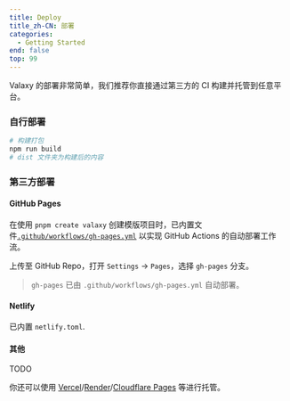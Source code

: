 ```yaml
---
title: Deploy
title_zh-CN: 部署
categories:
  - Getting Started
end: false
top: 99
---
```


Valaxy 的部署非常简单，我们推荐你直接通过第三方的 CI 构建并托管到任意平台。

### 自行部署

```bash
# 构建打包
npm run build
# dist 文件夹为构建后的内容
```

### 第三方部署

#### GitHub Pages

在使用 `pnpm create valaxy` 创建模版项目时，已内置文件[`.github/workflows/gh-pages.yml`](https://github.com/YunYouJun/valaxy/blob/main/packages/create-valaxy/template/.github/workflows/gh-pages.yml) 以实现 GitHub Actions 的自动部署工作流。

上传至 GitHub Repo，打开 `Settings` -> `Pages`，选择 `gh-pages` 分支。

> `gh-pages` 已由 `.github/workflows/gh-pages.yml` 自动部署。

#### Netlify

已内置 `netlify.toml`.

#### 其他

TODO

你还可以使用 [Vercel](https://vercel.com/)/[Render](https://render.com/)/[Cloudflare Pages](https://pages.cloudflare.com/) 等进行托管。
